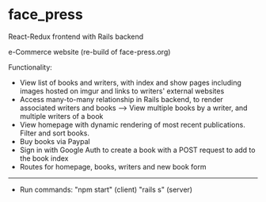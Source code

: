 # face_press

React-Redux frontend with Rails backend

e-Commerce website (re-build of face-press.org)

Functionality:

- View list of books and writers, with index and show pages including images hosted on imgur and links to writers' external websites
- Access many-to-many relationship in Rails backend, to render associated writers and books --> View multiple books by a writer, and multiple writers of a book
- View homepage with dynamic rendering of most recent publications. Filter and sort books.
- Buy books via Paypal
- Sign in with Google Auth to create a book with a POST request to add to the book index
- Routes for homepage, books, writers and new book form

---

- Run commands: "npm start" (client) "rails s" (server)
